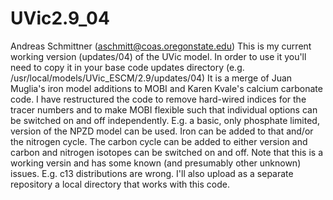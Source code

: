 # UVic2.9_04
Andreas Schmittner (aschmitt@coas.oregonstate.edu) 
This is my current working version (updates/04) of the UVic model. In order to use it you'll need to copy it in your base code updates directory (e.g. /usr/local/models/UVic_ESCM/2.9/updates/04) 
It is a merge of Juan Muglia's iron model additions to MOBI and Karen Kvale's calcium carbonate code. I have restructured the code to remove hard-wired indices for the tracer numbers and to make MOBI flexible such that individual options can be switched on and off independently. E.g. a basic, only phosphate limited, version of the NPZD model can be used. Iron can be added to that and/or the nitrogen cycle. The carbon cycle can be added to either version and carbon and nitrogen isotopes can be switched on and off.
Note that this is a working versin and has some known (and presumably other unknown) issues. E.g. c13 distributions are wrong.
I'll also upload as a separate repository a local directory that works with this code. 
 
